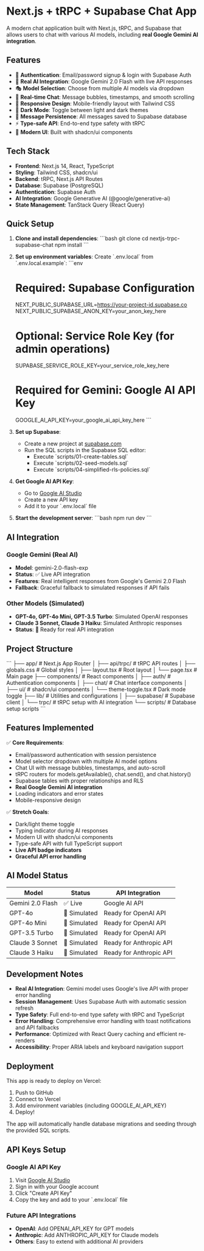 # Next.js + tRPC + Supabase Chat App

A modern chat application built with Next.js, tRPC, and Supabase that allows users to chat with various AI models, including **real Google Gemini AI integration**.

## Features

- 🔐 **Authentication**: Email/password signup & login with Supabase Auth
- 🤖 **Real AI Integration**: Google Gemini 2.0 Flash with live API responses
- 🎭 **Model Selection**: Choose from multiple AI models via dropdown
- 💬 **Real-time Chat**: Message bubbles, timestamps, and smooth scrolling
- 📱 **Responsive Design**: Mobile-friendly layout with Tailwind CSS
- 🌙 **Dark Mode**: Toggle between light and dark themes
- 💾 **Message Persistence**: All messages saved to Supabase database
- ⚡ **Type-safe API**: End-to-end type safety with tRPC
- 🎨 **Modern UI**: Built with shadcn/ui components

## Tech Stack

- **Frontend**: Next.js 14, React, TypeScript
- **Styling**: Tailwind CSS, shadcn/ui
- **Backend**: tRPC, Next.js API Routes
- **Database**: Supabase (PostgreSQL)
- **Authentication**: Supabase Auth
- **AI Integration**: Google Generative AI (@google/generative-ai)
- **State Management**: TanStack Query (React Query)

## Quick Setup

1. **Clone and install dependencies**:
   \`\`\`bash
   git clone <your-repo-url>
   cd nextjs-trpc-supabase-chat
   npm install
   \`\`\`

2. **Set up environment variables**:
   Create \`.env.local\` from \`.env.local.example\`:
   \`\`\`env
   # Required: Supabase Configuration
   NEXT_PUBLIC_SUPABASE_URL=https://your-project-id.supabase.co
   NEXT_PUBLIC_SUPABASE_ANON_KEY=your_anon_key_here
   
   # Optional: Service Role Key (for admin operations)
   SUPABASE_SERVICE_ROLE_KEY=your_service_role_key_here
   
   # Required for Gemini: Google AI API Key
   GOOGLE_AI_API_KEY=your_google_ai_api_key_here
   \`\`\`

3. **Set up Supabase**:
   - Create a new project at [supabase.com](https://supabase.com)
   - Run the SQL scripts in the Supabase SQL editor:
     - Execute \`scripts/01-create-tables.sql\`
     - Execute \`scripts/02-seed-models.sql\`
     - Execute \`scripts/04-simplified-rls-policies.sql\`

4. **Get Google AI API Key**:
   - Go to [Google AI Studio](https://aistudio.google.com/app/apikey)
   - Create a new API key
   - Add it to your \`.env.local\` file

5. **Start the development server**:
   \`\`\`bash
   npm run dev
   \`\`\`

## AI Integration

### Google Gemini (Real AI)
- **Model**: gemini-2.0-flash-exp
- **Status**: ✅ Live API integration
- **Features**: Real intelligent responses from Google's Gemini 2.0 Flash
- **Fallback**: Graceful fallback to simulated responses if API fails

### Other Models (Simulated)
- **GPT-4o, GPT-4o Mini, GPT-3.5 Turbo**: Simulated OpenAI responses
- **Claude 3 Sonnet, Claude 3 Haiku**: Simulated Anthropic responses
- **Status**: 🔄 Ready for real API integration

## Project Structure

\`\`\`
├── app/                    # Next.js App Router
│   ├── api/trpc/          # tRPC API routes
│   ├── globals.css        # Global styles
│   ├── layout.tsx         # Root layout
│   └── page.tsx           # Main page
├── components/            # React components
│   ├── auth/              # Authentication components
│   ├── chat/              # Chat interface components
│   ├── ui/                # shadcn/ui components
│   └── theme-toggle.tsx   # Dark mode toggle
├── lib/                   # Utilities and configurations
│   ├── supabase/          # Supabase client
│   └── trpc/              # tRPC setup with AI integration
└── scripts/               # Database setup scripts
\`\`\`

## Features Implemented

✅ **Core Requirements**:
- Email/password authentication with session persistence
- Model selector dropdown with multiple AI model options
- Chat UI with message bubbles, timestamps, and auto-scroll
- tRPC routers for models.getAvailable(), chat.send(), and chat.history()
- Supabase tables with proper relationships and RLS
- **Real Google Gemini AI integration**
- Loading indicators and error states
- Mobile-responsive design

✅ **Stretch Goals**:
- Dark/light theme toggle
- Typing indicator during AI responses
- Modern UI with shadcn/ui components
- Type-safe API with full TypeScript support
- **Live API badge indicators**
- **Graceful API error handling**

## AI Model Status

| Model | Status | API Integration |
|-------|--------|----------------|
| Gemini 2.0 Flash | ✅ Live | Google AI API |
| GPT-4o | 🔄 Simulated | Ready for OpenAI API |
| GPT-4o Mini | 🔄 Simulated | Ready for OpenAI API |
| GPT-3.5 Turbo | 🔄 Simulated | Ready for OpenAI API |
| Claude 3 Sonnet | 🔄 Simulated | Ready for Anthropic API |
| Claude 3 Haiku | 🔄 Simulated | Ready for Anthropic API |

## Development Notes

- **Real AI Integration**: Gemini model uses Google's live API with proper error handling
- **Session Management**: Uses Supabase Auth with automatic session refresh
- **Type Safety**: Full end-to-end type safety with tRPC and TypeScript
- **Error Handling**: Comprehensive error handling with toast notifications and API fallbacks
- **Performance**: Optimized with React Query caching and efficient re-renders
- **Accessibility**: Proper ARIA labels and keyboard navigation support

## Deployment

This app is ready to deploy on Vercel:

1. Push to GitHub
2. Connect to Vercel
3. Add environment variables (including GOOGLE_AI_API_KEY)
4. Deploy!

The app will automatically handle database migrations and seeding through the provided SQL scripts.

## API Keys Setup

### Google AI API Key
1. Visit [Google AI Studio](https://aistudio.google.com/app/apikey)
2. Sign in with your Google account
3. Click "Create API Key"
4. Copy the key and add to your \`.env.local\` file

### Future API Integrations
- **OpenAI**: Add OPENAI_API_KEY for GPT models
- **Anthropic**: Add ANTHROPIC_API_KEY for Claude models
- **Others**: Easy to extend with additional AI providers